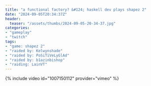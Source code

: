 ```yaml
---
title: "a functional factory? &#124; haskell dev plays shapez 2"
date: "2024-09-05T20:34:37Z"
header:
  teaser: "/assets/thumbs/2024-09-05-20-34-37.jpg"
categories:
- "gameplay"
- "twitch"
tags:
- "game: shapez 2"
- "raided by: Kelwynshade"
- "raided by: PoSiTiVeLyGlAd"
- "raided by: b1azinbishop"
- "raiding: LainVT"
---
```

{% include video id="1007150112" provider="vimeo" %}
